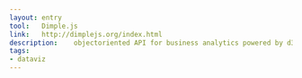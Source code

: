 ```yaml
---
layout: entry
tool:	Dimple.js
link:	http://dimplejs.org/index.html
description:	objectoriented API for business analytics powered by d3
tags:
- dataviz
---
```

